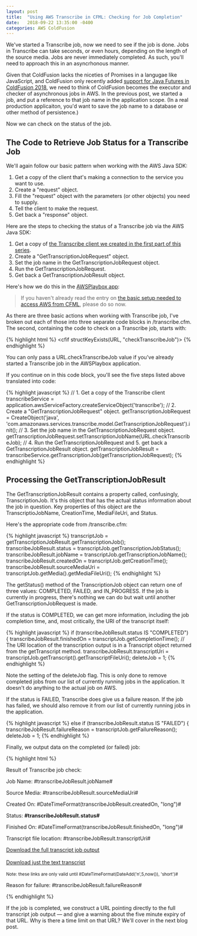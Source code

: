 ```yaml
---
layout: post
title:  "Using AWS Transcribe in CFML: Checking for Job Completion"
date:   2018-09-22 13:35:00 -0400
categories: AWS ColdFusion
---
```

We've started a Transcribe job, now we need to see if the job is done. Jobs in Transcribe can take seconds, or even hours, depending on the length of the source media. Jobs are never immediately completed. As such, you'll need to approach this in an asyncrhonous manner.

Given that ColdFusion lacks the niceties of Promises in a langugae like JavaScript, and ColdFusion only recently added [support for Java Futures in ColdFusion 2018](https://coldfusion.adobe.com/2018/07/asynchronous-programming-in-coldfusion-2018-release/), we need to think of ColdFusion becomes the executor and checker of asynchronous jobs in AWS. In the previous post, we started a job, and put a reference to that job name in the application scope. (In a real production applicaiton, you'd want to save the job name to a database or other method of persistence.)

Now we can check on the status of the job.

## The Code to Retrieve Job Status for a Transcribe Job

We'll again follow our basic pattern when working with the AWS Java SDK:

1. Get a copy of the client that's making a connection to the service you want to use.
2. Create a "request" object.
3. Fill the "request" object with the parameters (or other objects) you need to supply.
4. Tell the client to make the request.
5. Get back a "response" object.

Here are the steps to checking the status of a Transcribe job via the AWS Java SDK:

1. Get a copy of [the Transcribe client we created in the first part of this series](/aws/coldfusion/2018/07/23/Using-AWS-Transcribe-In-CFML-Part-1.html).
2. Create a "GetTranscriptionJobRequest" object.
3. Set the job name in the GetTranscriptionJobRequest object.
4. Run the GetTranscriptionJobRequest.
5. Get back a GetTranscriptionJobResult object.

Here's how we do this in the [AWSPlaybox app](https://github.com/brianklaas/awsPlaybox):

> If you haven't already read the entry on [the basic setup needed to access AWS from CFML](/aws/coldfusion/2018/05/21/Basic-Setup-Needed-To-Access-AWS-From-CFML.html), please do so now.

As there are three basic actions when working with Transcribe job, I've broken out each of those into three separate code blocks in /transcribe.cfm. The second, containing the code to check on a Transcribe job, starts with:

{% highlight html %}
<cfif structKeyExists(URL, "checkTranscribeJob")>
{% endhighlight %}

You can only pass a URL.checkTranscribeJob value if you've already started a Transcribe job in the AWSPlaybox application.

If you continue on in this code block, you'll see the five steps listed above translated into code:

{% highlight javascript %}
// 1. Get a copy of the Transcribe client
transcribeService = application.awsServiceFactory.createServiceObject('transcribe');
// 2. Create a "GetTranscriptionJobRequest" object.
getTranscriptionJobRequest = CreateObject('java', 'com.amazonaws.services.transcribe.model.GetTranscriptionJobRequest').init();
// 3. Set the job name in the GetTranscriptionJobRequest object.
getTranscriptionJobRequest.setTranscriptionJobName(URL.checkTranscribeJob);
// 4. Run the GetTranscriptionJobRequest and 5. get back a GetTranscriptionJobResult object.
getTranscriptionJobResult = transcribeService.getTranscriptionJob(getTranscriptionJobRequest);
{% endhighlight %}

## Processing the GetTranscriptionJobResult

The GetTranscriptionJobResult contains a property called, confusingly, TranscriptionJob. It's this object that has the actual status information about the job in question. Key properties of this object are the TranscriptioJobName, CreationTime,  MediaFileUri, and Status.

Here's the appropriate code from /transcribe.cfm:

{% highlight javascript %}
transcriptJob = getTranscriptionJobResult.getTranscriptionJob();
transcribeJobResult.status = transcriptJob.getTranscriptionJobStatus();
transcribeJobResult.jobName = transcriptJob.getTranscriptionJobName();
transcribeJobResult.createdOn = transcriptJob.getCreationTime();
transcribeJobResult.sourceMediaUri = transcriptJob.getMedia().getMediaFileUri();
{% endhighlight %}

The getStatus() method of the TranscriptionJob object can return one of three values: COMPLETED, FAILED, and IN_PROGRESS. If the job is currently in progress, there's nothing we can do but wait until another GetTranscriptionJobRequest is made.

If the status is COMPLETED, we can get more information, including the job completion time, and, most critically, the URI of the transcript itself:

{% highlight javascript %}
if (transcribeJobResult.status IS "COMPLETED") {
  transcribeJobResult.finishedOn = transcriptJob.getCompletionTime();
  // The URI location of the transcription output is in a Transcript object returned from the getTranscript method.
  transcribeJobResult.transcriptUri = transcriptJob.getTranscript().getTranscriptFileUri();
  deleteJob = 1;
{% endhighlight %}

Note the setting of the deleteJob flag. This is only done to remove completed jobs from our list of currently running jobs in the application. It doesn't do anything to the actual job on AWS.

If the status is FAILED, Transcribe does give us a failure reason. If the job has failed, we should also remove it from our list of currently running jobs in the application.

{% highlight javascript %}
else if (transcribeJobResult.status IS "FAILED") {
  transcribeJobResult.failureReason = transcriptJob.getFailureReason();
  deleteJob = 1;
{% endhighlight %}

Finally, we output data on the completed (or failed) job:

{% highlight html %}
<p>Result of Transcribe job check:</p>
<cfoutput>
  <p>Job Name: #transcribeJobResult.jobName#</p>
  <p>Source Media: #transcribeJobResult.sourceMediaUri#</p>
  <p>Created On: #DateTimeFormat(transcribeJobResult.createdOn, "long")#</p>
  <p>Status: <strong>#transcribeJobResult.status#</strong></p>
  <cfif (transcribeJobResult.status IS "COMPLETED")>
    <p>Finished On: #DateTimeFormat(transcribeJobResult.finishedOn, "long")#</p>
    <p>Transcript file location: #transcribeJobResult.transcriptUri#</p>
    <p><a href="#transcribeJobResult.transcriptUri#" download>Download the full transcript job output</a>
    <br/><br/><a href="transcribe.cfm?getTranscriptText=#transcribeJobResult.jobName#" download>Download just the text transcript</a>
    <br/><br/><small>Note: these links are only valid until #DateTimeFormat(DateAdd('n',5,now()), 'short')#</small></p>
  <cfelseif (transcribeJobResult.status IS "FAILED")>
    <p>Reason for failure: #transcribeJobResult.failureReason#</p>
  </cfif>
</cfoutput>
{% endhighlight %}

If the job is completed, we construct a URL pointing directly to the full transcript job output &mdash; and give a warning about the five minute expiry of that URL. Why is there a time limit on that URL? We'll cover in the next blog post. 